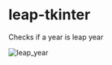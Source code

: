 # leap-tkinter
Checks if a year is leap year

![leap_year](https://user-images.githubusercontent.com/124702418/223173173-79657d17-7a5f-47ad-8b3c-74cc757f1db8.png)
